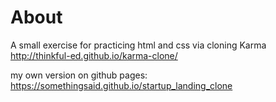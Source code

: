 About
=======
A small exercise for practicing html and css via cloning Karma
http://thinkful-ed.github.io/karma-clone/

my own version on github pages:
https://somethingsaid.github.io/startup_landing_clone
